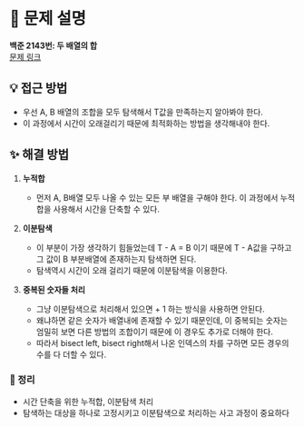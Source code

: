 # 📌 문제 설명

**백준 2143번: 두 배열의 합**  
[문제 링크](https://www.acmicpc.net/problem/2143)

## 💡 접근 방법

- 우선 A, B 배열의 조합을 모두 탐색해서 T값을 만족하는지 알아봐야 한다.
- 이 과정에서 시간이 오래걸리기 때문에 최적화하는 방법을 생각해내야 한다.

## ✨ 해결 방법

1. **누적합**

   - 먼저 A, B배열 모두 나올 수 있는 모든 부 배열을 구해야 한다. 이 과정에서 누적합을 사용해서 시간을 단축할 수 있다.

2. **이분탐색**

   - 이 부분이 가장 생각하기 힘들었는데 T - A = B 이기 때문에 T - A값을 구하고 그 값이 B 부분배열에 존재하는지 탐색하면 된다.
   - 탐색역시 시간이 오래 걸리기 때문에 이분탐색을 이용한다.

3. **중복된 숫자들 처리**
   - 그냥 이분탐색으로 처리해서 있으면 + 1 하는 방식을 사용하면 안된다.
   - 왜냐하면 같은 숫자가 배열내에 존재할 수 있기 때문인데, 이 중복되는 숫자는 엄밀히 보면 다른 방법의 조합이기 때문에 이 경우도 추가로 더해야 한다.
   - 따라서 bisect left, bisect right해서 나온 인덱스의 차를 구하면 모든 경우의 수를 다 더할 수 있다.

### 📌 정리

- 시간 단축을 위한 누적합, 이분탐색 처리
- 탐색하는 대상을 하나로 고정시키고 이분탐색으로 처리하는 사고 과정이 중요하다
